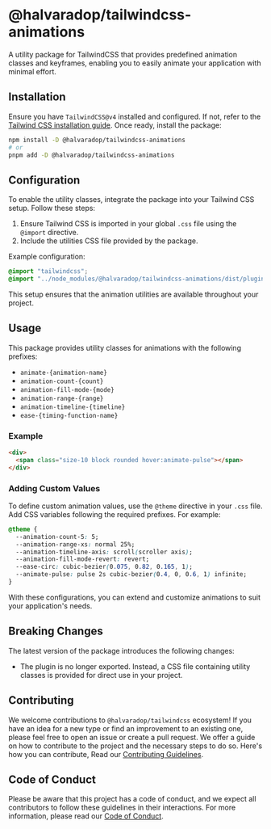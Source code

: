 # @halvaradop/tailwindcss-animations

A utility package for TailwindCSS that provides predefined animation classes and keyframes, enabling you to easily animate your application with minimal effort.

## Installation

Ensure you have `TailwindCSS@v4` installed and configured. If not, refer to the [Tailwind CSS installation guide](https://tailwindcss.com/docs/installation). Once ready, install the package:

```bash
npm install -D @halvaradop/tailwindcss-animations
# or
pnpm add -D @halvaradop/tailwindcss-animations
```

## Configuration

To enable the utility classes, integrate the package into your Tailwind CSS setup. Follow these steps:

1. Ensure Tailwind CSS is imported in your global `.css` file using the `@import` directive.
2. Include the utilities CSS file provided by the package.

Example configuration:

```css
@import "tailwindcss";
@import "../node_modules/@halvaradop/tailwindcss-animations/dist/plugin.css";
```

This setup ensures that the animation utilities are available throughout your project.

## Usage

This package provides utility classes for animations with the following prefixes:

- `animate-{animation-name}`
- `animation-count-{count}`
- `animation-fill-mode-{mode}`
- `animation-range-{range}`
- `animation-timeline-{timeline}`
- `ease-{timing-function-name}`

### Example

```html
<div>
  <span class="size-10 block rounded hover:animate-pulse"></span>
</div>
```

### Adding Custom Values

To define custom animation values, use the `@theme` directive in your `.css` file. Add CSS variables following the required prefixes. For example:

```css
@theme {
  --animation-count-5: 5;
  --animation-range-xs: normal 25%;
  --animation-timeline-axis: scroll(scroller axis);
  --animation-fill-mode-revert: revert;
  --ease-circ: cubic-bezier(0.075, 0.82, 0.165, 1);
  --animate-pulse: pulse 2s cubic-bezier(0.4, 0, 0.6, 1) infinite;
}
```

With these configurations, you can extend and customize animations to suit your application's needs.

## Breaking Changes

The latest version of the package introduces the following changes:

- The plugin is no longer exported. Instead, a CSS file containing utility classes is provided for direct use in your project.

## Contributing

We welcome contributions to `@halvaradop/tailwindcss` ecosystem! If you have an idea for a new type or find an improvement to an existing one, please feel free to open an issue or create a pull request. We offer a guide on how to contribute to the project and the necessary steps to do so. Here's how you can contribute, Read our [Contributing Guidelines](https://github.com/halvaradop/.github/blob/master/.github/CONTRIBUTING.md).

## Code of Conduct

Please be aware that this project has a code of conduct, and we expect all contributors to follow these guidelines in their interactions. For more information, please read our [Code of Conduct](https://github.com/halvaradop/.github/blob/master/.github/CODE_OF_CONDUCT.md).
